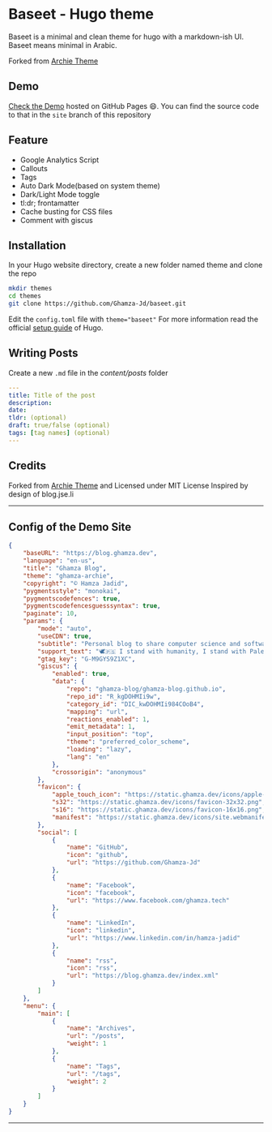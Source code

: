 # Baseet - Hugo theme

Baseet is a minimal and clean theme for hugo with a markdown-ish UI.
Baseet means minimal in Arabic.

Forked from [Archie Theme](https://github.com/athul/archie)

## Demo

[Check the Demo](https://blog.ghamza.dev) hosted on GitHub Pages :smile:. You can find the source code to that in the `site` branch of this repository

## Feature

- Google Analytics Script
- Callouts
- Tags
- Auto Dark Mode(based on system theme)
- Dark/Light Mode toggle
- tl:dr; frontamatter
- Cache busting for CSS files
- Comment with giscus

## Installation

In your Hugo website directory, create a new folder named theme and clone the repo

```bash
mkdir themes
cd themes
git clone https://github.com/Ghamza-Jd/baseet.git
```

Edit the `config.toml` file with `theme="baseet"`
For more information read the official [setup guide](https://gohugo.io/overview/installing/) of Hugo.

## Writing Posts

Create a new `.md` file in the _content/posts_ folder

```yml
---
title: Title of the post
description:
date:
tldr: (optional)
draft: true/false (optional)
tags: [tag names] (optional)
---
```

## Credits

Forked from [Archie Theme](https://github.com/athul/archie) and Licensed under MIT License
Inspired by design of blog.jse.li

---

## Config of the Demo Site

```json
{
    "baseURL": "https://blog.ghamza.dev",
    "language": "en-us",
    "title": "Ghamza Blog",
    "theme": "ghamza-archie",
    "copyright": "© Hamza Jadid",
    "pygmentsstyle": "monokai",
    "pygmentscodefences": true,
    "pygmentscodefencesguesssyntax": true,
    "paginate": 10,
    "params": {
        "mode": "auto",
        "useCDN": true,
        "subtitle": "Personal blog to share computer science and software engineering articles.",
        "support_text": "🕊️🇵🇸 I stand with humanity, I stand with Palestine 🇵🇸🕊️",
        "gtag_key": "G-M9GYS9Z1XC",
        "giscus": {
            "enabled": true,
            "data": {
                "repo": "ghamza-blog/ghamza-blog.github.io",
                "repo_id": "R_kgDOHMIi9w",
                "category_id": "DIC_kwDOHMIi984COoB4",
                "mapping": "url",
                "reactions_enabled": 1,
                "emit_metadata": 1,
                "input_position": "top",
                "theme": "preferred_color_scheme",
                "loading": "lazy",
                "lang": "en"
            },
            "crossorigin": "anonymous"
        },
        "favicon": {
            "apple_touch_icon": "https://static.ghamza.dev/icons/apple-touch-icon.png",
            "s32": "https://static.ghamza.dev/icons/favicon-32x32.png",
            "s16": "https://static.ghamza.dev/icons/favicon-16x16.png",
            "manifest": "https://static.ghamza.dev/icons/site.webmanifest"
        },
        "social": [
            {
                "name": "GitHub",
                "icon": "github",
                "url": "https://github.com/Ghamza-Jd"
            },
            {
                "name": "Facebook",
                "icon": "facebook",
                "url": "https://www.facebook.com/ghamza.tech"
            },
            {
                "name": "LinkedIn",
                "icon": "linkedin",
                "url": "https://www.linkedin.com/in/hamza-jadid"
            },
            {
                "name": "rss",
                "icon": "rss",
                "url": "https://blog.ghamza.dev/index.xml"
            }
        ]
    },
    "menu": {
        "main": [
            {
                "name": "Archives",
                "url": "/posts",
                "weight": 1
            },
            {
                "name": "Tags",
                "url": "/tags",
                "weight": 2
            }
        ]
    }
}
```

---

